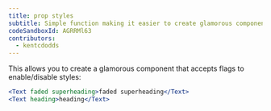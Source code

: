 ```yaml
---
title: prop styles
subtitle: Simple function making it easier to create glamorous components that accept prop flags for styles
codeSandboxId: AGRRMl63
contributors:
  - kentcdodds
---
```


This allows you to create a glamorous component that accepts flags to enable/disable styles:

```jsx
<Text faded superheading>faded superheading</Text>
<Text heading>heading</Text>
```

